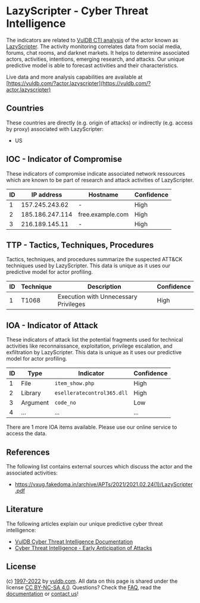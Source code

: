 # LazyScripter - Cyber Threat Intelligence

The indicators are related to [VulDB CTI analysis](https://vuldb.com/?kb.cti) of the actor known as [LazyScripter](https://vuldb.com/?actor.lazyscripter). The activity monitoring correlates data from social media, forums, chat rooms, and darknet markets. It helps to determine associated actors, activities, intentions, emerging research, and attacks. Our unique predictive model is able to forecast activities and their characteristics.

Live data and more analysis capabilities are available at [https://vuldb.com/?actor.lazyscripter](https://vuldb.com/?actor.lazyscripter)

## Countries

These countries are directly (e.g. origin of attacks) or indirectly (e.g. access by proxy) associated with LazyScripter:

* US

## IOC - Indicator of Compromise

These indicators of compromise indicate associated network ressources which are known to be part of research and attack activities of LazyScripter.

ID | IP address | Hostname | Confidence
-- | ---------- | -------- | ----------
1 | 157.245.243.62 | - | High
2 | 185.186.247.114 | free.example.com | High
3 | 216.189.145.11 | - | High

## TTP - Tactics, Techniques, Procedures

Tactics, techniques, and procedures summarize the suspected ATT&CK techniques used by LazyScripter. This data is unique as it uses our predictive model for actor profiling.

ID | Technique | Description | Confidence
-- | --------- | ----------- | ----------
1 | T1068 | Execution with Unnecessary Privileges | High

## IOA - Indicator of Attack

These indicators of attack list the potential fragments used for technical activities like reconnaissance, exploitation, privilege escalation, and exfiltration by LazyScripter. This data is unique as it uses our predictive model for actor profiling.

ID | Type | Indicator | Confidence
-- | ---- | --------- | ----------
1 | File | `item_show.php` | High
2 | Library | `eselleratecontrol365.dll` | High
3 | Argument | `code_no` | Low
4 | ... | ... | ...

There are 1 more IOA items available. Please use our online service to access the data.

## References

The following list contains external sources which discuss the actor and the associated activities:

* https://vxug.fakedoma.in/archive/APTs/2021/2021.02.24(1)/LazyScripter.pdf

## Literature

The following articles explain our unique predictive cyber threat intelligence:

* [VulDB Cyber Threat Intelligence Documentation](https://vuldb.com/?kb.cti)
* [Cyber Threat Intelligence - Early Anticipation of Attacks](https://www.scip.ch/en/?labs.20201022)

## License

(c) [1997-2022](https://vuldb.com/?kb.changelog) by [vuldb.com](https://vuldb.com/?kb.about). All data on this page is shared under the license [CC BY-NC-SA 4.0](https://creativecommons.org/licenses/by-nc-sa/4.0/). Questions? Check the [FAQ](https://vuldb.com/?kb.faq), read the [documentation](https://vuldb.com/?kb) or [contact us](https://vuldb.com/?contact)!
